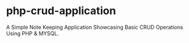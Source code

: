 # php-crud-application
A Simple Note Keeping Application Showcasing Basic CRUD Operations Using PHP &amp; MYSQL.
